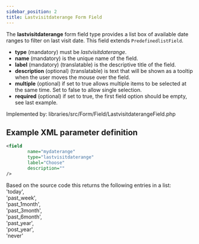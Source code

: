 ```yaml
---
sidebar_position: 2
title: Lastvisitdaterange Form Field
---
```




The **lastvisitdaterange** form field type provides a list box of available date ranges to filter on last visit date. This field extends `PredefinedlistField`.

-   **type** (mandatory) must be *lastvisitdaterange*.
-   **name** (mandatory) is the unique name of the field.
-   **label** (mandatory) (translatable) is the descriptive title of the
    field.
-  **description** (optional) (translatable) is text that will be shown
     as a tooltip when the user moves the mouse over the field.
-  **multiple** (optional) if set to true allows multiple items to be selected at the same time. Set to false to allow single selection.
- **required** (optional) if set to true, the first field option should be empty, see last example.


Implemented by: libraries/src/Form/Field/LastvisitdaterangeField.php

## Example XML parameter definition

```xml
<field
        name="mydaterange" 
        type="lastvisitdaterange"
        label="Choose" 
        description=""
/>
```
Based on the source code this returns the following entries in a list:  
'today',  
'past_week',  
'past_1month',   
'past_3month',  
'past_6month',  
'past_year',  
'post_year',  
'never' 